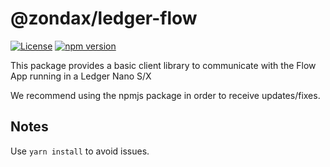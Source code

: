 # @zondax/ledger-flow

[![License](https://img.shields.io/badge/License-Apache%202.0-blue.svg)](https://opensource.org/licenses/Apache-2.0)
[![npm version](https://badge.fury.io/js/%40zondax%2Fledger-flow.svg)](https://badge.fury.io/js/%40zondax%2Fledger-flow)

This package provides a basic client library to communicate with the Flow App running in a Ledger Nano S/X

We recommend using the npmjs package in order to receive updates/fixes.

## Notes

Use `yarn install` to avoid issues.
